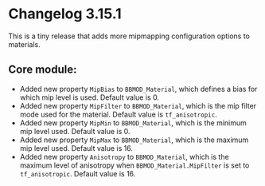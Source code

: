 # Changelog 3.15.1
This is a tiny release that adds more mipmapping configuration options to materials.

## Core module:
* Added new property `MipBias` to `BBMOD_Material`, which defines a bias for which mip level is used. Default value is 0.
* Added new property `MipFilter` to `BBMOD_Material`, which is the mip filter mode used for the material. Default value is `tf_anisotropic`.
* Added new property `MipMin` to `BBMOD_Material`, which is the minimum mip level used. Default value is 0.
* Added new property `MipMax` to `BBMOD_Material`, which is the maximum mip level used. Default value is 16.
* Added new property `Anisotropy` to `BBMOD_Material`, which is the maximum level of anisotropy when `BBMOD_Material.MipFilter` is set to `tf_anisotropic`. Default value is 16.
